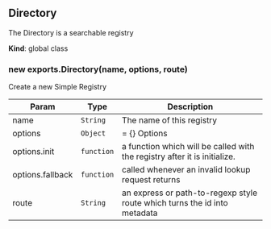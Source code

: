 <a name="Directory"></a>

## Directory
The Directory is a searchable registry

**Kind**: global class  
<a name="new_Directory_new"></a>

### new exports.Directory(name, options, route)
Create a new Simple Registry


| Param | Type | Description |
| --- | --- | --- |
| name | <code>String</code> | The name of this registry |
| options | <code>Object</code> | =             {} Options |
| options.init | <code>function</code> | a function which will be called with the registry after it is initialize. |
| options.fallback | <code>function</code> | called whenever an invalid lookup request returns |
| route | <code>String</code> | an express or path-to-regexp style route which turns the id into metadata |